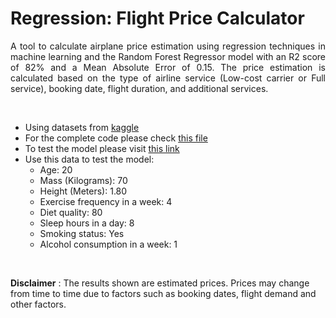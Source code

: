 # Regression: Flight Price Calculator

<p style='text-align: justify;'>
A tool to calculate airplane price estimation using regression techniques in machine learning and the Random Forest Regressor model with an R2 score of 82% and a Mean Absolute Error of 0.15. The price estimation is calculated based on the type of airline service (Low-cost carrier or Full service), booking date, flight duration, and additional services.
</p>

<br>

- Using datasets from [kaggle](https://www.kaggle.com/datasets/ashishpandey2062/flight-reservation-dataset)
- For the complete code please check [this file](https://github.com/MaruliHTGL/Regression-Flight-Price/blob/00baee6b15cb839e70ec543030243dec3c4d971a/Flight_Price.ipynb)
- To test the model please visit [this link](https://flightpricecalculator.streamlit.app/)
- Use this data to test the model:
    - Age: 20
    - Mass (Kilograms): 70
    - Height (Meters): 1.80
    - Exercise frequency in a week: 4
    - Diet quality: 80
    - Sleep hours in a day: 8
    - Smoking status: Yes
    - Alcohol consumption in a week: 1

<br>

**Disclaimer** : The results shown are estimated prices. Prices may change from time to time due to factors such as booking dates, flight demand and other factors.
